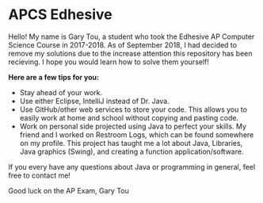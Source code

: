 # APCS Edhesive
Hello! My name is Gary Tou, a student who took the Edhesive AP Computer Science Course in 2017-2018. As of September 2018, I had decided to remove my solutions due to the increase attention this repository has been recieving. I hope you would learn how to solve them yourself!

**Here are a few tips for you:**
- Stay ahead of your work.
- Use either Eclipse, IntelliJ instead of Dr. Java.
- Use GitHub/other web services to store your code. This allows you to easily work at home and school without copying and pasting code.
- Work on personal side projected using Java to perfect your skills. My friend and I worked on Restroom Logs, which can be found somewhere on my profile. This project has taught me a lot about Java, Libraries, Java graphics (Swing), and creating a function application/software.


If you every have any questions about Java or programming in general, feel free to contact me!

Good luck on the AP Exam,
Gary Tou

